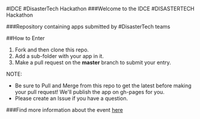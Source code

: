 #IDCE #DisasterTech Hackathon
###Welcome to the IDCE #DISASTERTECH Hackathon

###Repository containing apps submitted by #DisasterTech teams

##How to Enter
1. Fork and then clone this repo.
2. Add a sub-folder with your app in it.
3. Make a pull request on the **master** branch to submit your entry. 

NOTE: 
* Be sure to Pull and Merge from this repo to get the latest before making your pull request!  We'll publish the app on gh-pages for you.
* Please create an Issue if you have a question.

###Find more information about the event [here](http://disastertech.github.io/)
